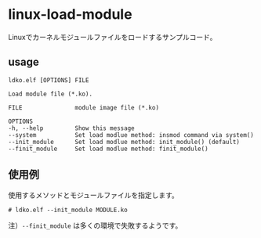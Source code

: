 # linux-load-module

Linuxでカーネルモジュールファイルをロードするサンプルコード。

## usage
```
ldko.elf [OPTIONS] FILE

Load module file (*.ko).

FILE               module image file (*.ko)

OPTIONS
-h, --help         Show this message
--system           Set load modlue method: insmod command via system()
--init_module      Set load modlue method: init_module() (default)
--finit_module     Set load modlue method: finit_module()
```

## 使用例

使用するメソッドとモジュールファイルを指定します。

```
# ldko.elf --init_module MODULE.ko
```

注）`--finit_module` は多くの環境で失敗するようです。


